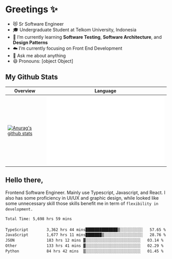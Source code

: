 # Greetings ✨
- 😻 Sr Software Engineer
- 🎓 Undergraduate Student at Telkom University, Indonesia
- 🌱 I’m currently learning **Software Testing**, **Software Architecture**, and **Design Patterns**
- ☁️ I’m currently focusing on Front End Development
- 💬 Ask me about anything
- 😄 Pronouns: [object Object]

## My Github Stats

| Overview | Language |
| --- | --- |
|[![Anurag's github stats](https://github-readme-stats.vercel.app/api?username=abui-am&count_private=true)](https://github.com/anuraghazra/github-readme-stats)|![Language](https://raw.githubusercontent.com/abui-am/stats/c6455f656dfce7acd3951e5ec5b25d72af0b2ee3/generated/languages.svg)|

## Hello there, 
Frontend Software Engineer. 
Mainly use Typescript, Javascript, and React. I also has some proficiency in UI/UX and graphic design, while looked like some unnecessary skill those skills benefit me in term of `flexibility in development.`


<!--START_SECTION:waka-->

```txt
Total Time: 5,698 hrs 59 mins

TypeScript        3,362 hrs 44 mins██████████████▒░░░░░░░░░░   57.65 %
JavaScript        1,677 hrs 11 mins███████▒░░░░░░░░░░░░░░░░░   28.76 %
JSON              183 hrs 12 mins ▓░░░░░░░░░░░░░░░░░░░░░░░░   03.14 %
Other             133 hrs 41 mins ▓░░░░░░░░░░░░░░░░░░░░░░░░   02.29 %
Python            84 hrs 42 mins  ▒░░░░░░░░░░░░░░░░░░░░░░░░   01.45 %
```

<!--END_SECTION:waka-->
